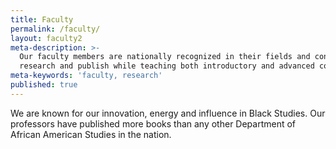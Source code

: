 ```yaml
---
title: Faculty
permalink: /faculty/
layout: faculty2
meta-description: >-
  Our faculty members are nationally recognized in their fields and continue to
  research and publish while teaching both introductory and advanced courses.
meta-keywords: 'faculty, research'
published: true
---
```

We are known for our innovation, energy and influence in Black Studies. Our professors have published more books than any other Department of African American Studies in the nation.
